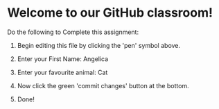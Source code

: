 # Welcome to our GitHub classroom!

Do the following to Complete this assignment:

1. Begin editing this file by clicking the 'pen' symbol above.

2. Enter your First Name: Angelica

3. Enter your favourite animal: Cat

4. Now click the green 'commit changes' button at the bottom.

5. Done!
